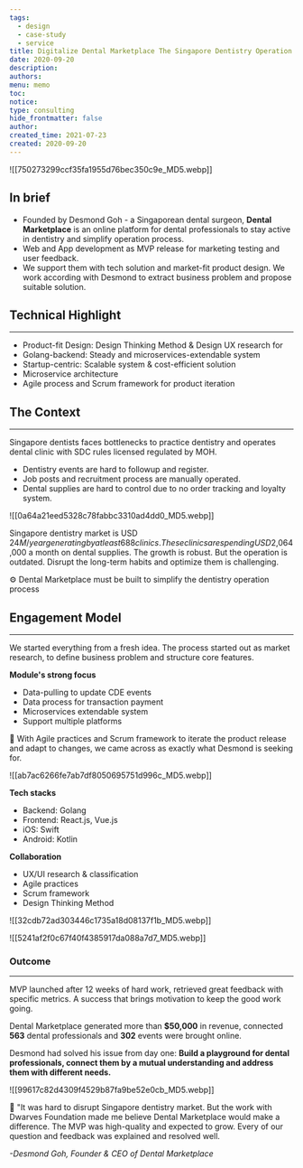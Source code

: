 ```yaml
---
tags:
  - design
  - case-study
  - service
title: Digitalize Dental Marketplace The Singapore Dentistry Operation Process
date: 2020-09-20
description: 
authors: 
menu: memo
toc: 
notice: 
type: consulting
hide_frontmatter: false
author: 
created_time: 2021-07-23
created: 2020-09-20
---
```


![[750273299ccf35fa1955d76bec350c9e_MD5.webp]]

## In brief

* Founded by Desmond Goh - a Singaporean dental surgeon, **Dental Marketplace** is an online platform for dental professionals to stay active in dentistry and simplify operation process.
* Web and App development as MVP release for marketing testing and user feedback.
* We support them with tech solution and market-fit product design. We work according with Desmond to extract business problem and propose suitable solution.

## Technical Highlight

---

* Product-fit Design: Design Thinking Method & Design UX research for 
* Golang-backend: Steady and microservices-extendable system
* Startup-centric: Scalable system & cost-efficient solution
* Microservice architecture 
* Agile process and Scrum framework for product iteration

## The Context

---

Singapore dentists faces bottlenecks to practice dentistry and operates dental clinic with SDC rules licensed regulated by MOH. 

* Dentistry events are hard to followup and register.
* Job posts and recruitment process are manually operated.
* Dental supplies are hard to control due to no order tracking and loyalty system. 



![[0a64a21eed5328c78fabbc3310ad4dd0_MD5.webp]]

Singapore dentistry market is USD $24M/ year generating by at least 688 clinics. These clinics are spending USD$2,064,000 a month on dental supplies. The growth is robust. But the operation is outdated. Disrupt the long-term habits and optimize them is challenging.


⚙ Dental Marketplace must be built to simplify the dentistry operation process


## Engagement Model 

---

We started everything from a fresh idea. The process started out as market research, to define business problem and structure core features. 


**Module's strong focus**

* Data-pulling to update CDE events
* Data process for transaction payment
* Microservices extendable system
* Support multiple platforms


📍 With Agile practices and Scrum framework to iterate the product release and adapt to changes, we came across as exactly what Desmond is seeking for. 


![[ab7ac6266fe7ab7df8050695751d996c_MD5.webp]]


**Tech stacks**

* Backend: Golang
* Frontend: React.js, Vue.js
* iOS: Swift 
* Android: Kotlin



**Collaboration**

* UX/UI research & classification
* Agile practices
* Scrum framework
* Design Thinking Method


![[32cdb72ad303446c1735a18d08137f1b_MD5.webp]]



![[5241af2f0c67f40f4385917da088a7d7_MD5.webp]]

### Outcome

---


MVP launched after 12 weeks of hard work, retrieved great feedback with specific metrics. A success that brings motivation to keep the good work going.

Dental Marketplace generated more than **$50,000**  in revenue, connected **563** dental professionals and **302** events were brought online.

Desmond had solved his issue from day one: **Build a playground for dental professionals, connect them by a mutual understanding and address them with different needs.**



![[99617c82d4309f4529b87fa9be52e0cb_MD5.webp]]


💬 "It was hard to disrupt Singapore dentistry market. But the work  with Dwarves Foundation made me believe Dental Marketplace would make a difference. The MVP was high-quality and expected to grow. Every of our question and feedback was explained and resolved well. 

*-Desmond Goh, Founder & CEO of Dental Marketplace*
